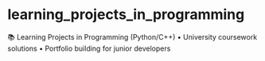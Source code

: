 # learning_projects_in_programming
📚 Learning Projects in Programming (Python/C++)  • University coursework solutions   • Portfolio building for junior developers
